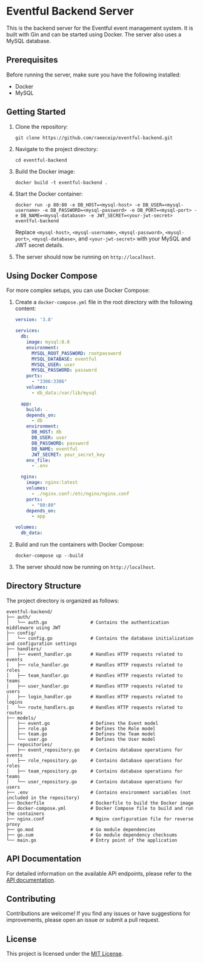 # Eventful Backend Server

This is the backend server for the Eventful event management system. It is built with Gin and can be started using Docker. The server also uses a MySQL database.

## Prerequisites

Before running the server, make sure you have the following installed:

- Docker
- MySQL

## Getting Started

1. Clone the repository:

    ```shell
    git clone https://github.com/raeeceip/eventful-backend.git
    ```

2. Navigate to the project directory:

    ```shell
    cd eventful-backend
    ```

3. Build the Docker image:

    ```shell
    docker build -t eventful-backend .
    ```

4. Start the Docker container:

    ```shell
    docker run -p 80:80 -e DB_HOST=<mysql-host> -e DB_USER=<mysql-username> -e DB_PASSWORD=<mysql-password> -e DB_PORT=<mysql-port> -e DB_NAME=<mysql-database> -e JWT_SECRET=<your-jwt-secret> eventful-backend
    ```

    Replace `<mysql-host>`, `<mysql-username>`, `<mysql-password>`, `<mysql-port>`, `<mysql-database>`, and `<your-jwt-secret>` with your MySQL and JWT secret details.

5. The server should now be running on `http://localhost`.

## Using Docker Compose

For more complex setups, you can use Docker Compose:

1. Create a `docker-compose.yml` file in the root directory with the following content:

    ```yaml
    version: '3.8'

    services:
      db:
        image: mysql:8.0
        environment:
          MYSQL_ROOT_PASSWORD: rootpassword
          MYSQL_DATABASE: eventful
          MYSQL_USER: user
          MYSQL_PASSWORD: password
        ports:
          - "3306:3306"
        volumes:
          - db_data:/var/lib/mysql

      app:
        build: .
        depends_on:
          - db
        environment:
          DB_HOST: db
          DB_USER: user
          DB_PASSWORD: password
          DB_NAME: eventful
          JWT_SECRET: your_secret_key
        env_file:
          - .env

      nginx:
        image: nginx:latest
        volumes:
          - ./nginx.conf:/etc/nginx/nginx.conf
        ports:
          - "80:80"
        depends_on:
          - app

    volumes:
      db_data:
    ```

2. Build and run the containers with Docker Compose:

    ```shell
    docker-compose up --build
    ```

3. The server should now be running on `http://localhost`.

## Directory Structure

The project directory is organized as follows:

```shell
eventful-backend/
├── auth/
│   └── auth.go                # Contains the authentication middleware using JWT
├── config/
│   └── config.go              # Contains the database initialization and configuration settings
├── handlers/
│   ├── event_handler.go       # Handles HTTP requests related to events
│   ├── role_handler.go        # Handles HTTP requests related to roles
│   ├── team_handler.go        # Handles HTTP requests related to teams
│   ├── user_handler.go        # Handles HTTP requests related to users
│   ├── login_handler.go       # Handles HTTP requests related to logins
│   └── route_handlers.go      # Handles HTTP requests related to routes
├── models/
│   ├── event.go               # Defines the Event model
│   ├── role.go                # Defines the Role model
│   ├── team.go                # Defines the Team model
│   └── user.go                # Defines the User model
├── repositories/
│   ├── event_repository.go    # Contains database operations for events
│   ├── role_repository.go     # Contains database operations for roles
│   ├── team_repository.go     # Contains database operations for teams
│   └── user_repository.go     # Contains database operations for users
├── .env                       # Contains environment variables (not included in the repository)
├── Dockerfile                 # Dockerfile to build the Docker image
├── docker-compose.yml         # Docker Compose file to build and run the containers
├── nginx.conf                 # Nginx configuration file for reverse proxy
├── go.mod                     # Go module dependencies
├── go.sum                     # Go module dependency checksums
└── main.go                    # Entry point of the application

```

## API Documentation

For detailed information on the available API endpoints, please refer to the [API documentation](api.md).

## Contributing

Contributions are welcome! If you find any issues or have suggestions for improvements, please open an issue or submit a pull request.

## License

This project is licensed under the [MIT License](LICENSE).
